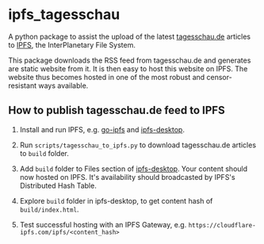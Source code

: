 # ipfs_tagesschau

A python package to assist the upload of the latest [tagesschau.de](https://www.tagesschau.de) articles to [IPFS](https://ipfs.io/), the InterPlanetary File System.

This package downloads the RSS feed from tagesschau.de and generates are static website from it.
It is then easy to host this website on IPFS.
The website thus becomes hosted in one of the most robust and censor-resistant ways available.

## How to publish tagesschau.de feed to IPFS

1. Install and run IPFS, e.g. [go-ipfs](https://github.com/ipfs/go-ipfs#install) and [ipfs-desktop](https://github.com/ipfs/ipfs-desktop#install).

2. Run `scripts/tagesschau_to_ipfs.py` to download tagesschau.de articles to `build` folder.

3. Add `build` folder to Files section of [ipfs-desktop](https://docs.ipfs.io/how-to/websites-on-ipfs/single-page-website/#pinning-files). Your content should now hosted on IPFS. It's availability should broadcasted by IPFS's Distributed Hash Table.

4. Explore `build` folder in ipfs-desktop, to get content hash of `build/index.html`.

5. Test successful hosting with an IPFS Gateway, e.g. `https://cloudflare-ipfs.com/ipfs/<content_hash>`
